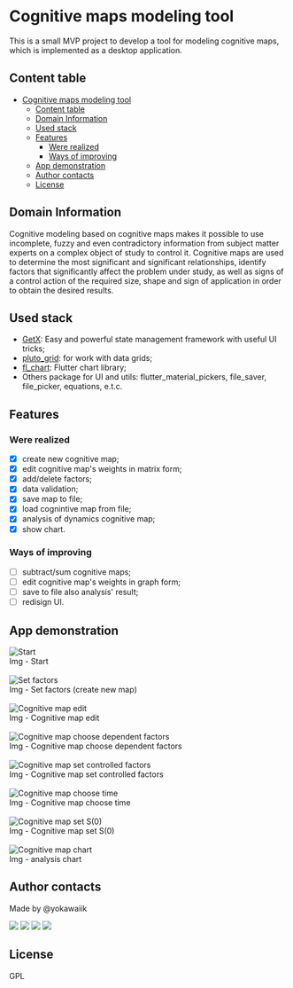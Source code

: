 # Cognitive maps modeling tool

This is a small MVP project to develop a tool for modeling cognitive maps, which is implemented as a desktop application.

## Content table

- [Cognitive maps modeling tool](#cognitive-maps-modeling-tool)
  - [Content table](#content-table)
  - [Domain Information](#domain-information)
  - [Used stack](#used-stack)
  - [Features](#features)
    - [Were realized](#were-realized)
    - [Ways of improving](#ways-of-improving)
  - [App demonstration](#app-demonstration)
  - [Author contacts](#author-contacts)
  - [License](#license)


## Domain Information

Cognitive modeling based on cognitive maps makes it possible to use incomplete, fuzzy and even contradictory information from subject matter experts on a complex object of study to control it. Cognitive maps are used to determine the most significant and significant relationships, identify factors that significantly affect the problem under study, as well as signs of a control action of the required size, shape and sign of application in order to obtain the desired results.

## Used stack

- [GetX](https://pub.dev/packages/get): Easy and powerful state management framework with useful UI tricks;
- [pluto_grid](https://pluto.weblaze.dev/series/pluto-grid): for work with data grids;
- [fl_chart](https://github.com/imaNNeo/fl_chart): Flutter chart library;
- Others package for UI and utils: flutter_material_pickers, file_saver, file_picker, equations, e.t.c. 

## Features
### Were realized
- [x] create new cognitive map;
- [x] edit cognitive map's weights in matrix form;
- [x] add/delete factors;
- [x] data validation;
- [x] save map to file;
- [x] load cognintive map from file;
- [x] analysis of dynamics cognitive map;
- [x] show chart. 

### Ways of improving

- [ ] subtract/sum cognitive maps;
- [ ] edit cognitive map's weights in graph form;
- [ ] save to file also analysis' result;
- [ ] redisign UI.

## App demonstration

![Start](./docs/screenshots/start.png)
\
Img - Start
\
\
![Set factors](./docs/screenshots/set_factors.png)
\
Img - Set factors (create new map)
\
\
![Cognitive map edit](./docs/screenshots/cm_edit.png)
\
Img - Cognitive map edit
\
\
![Cognitive map choose dependent factors](./docs/screenshots/cm_choose_dependent_factors.png)
\
Img - Cognitive map choose dependent factors
\
\
![Cognitive map set controlled factors](./docs/screenshots/cm_set_controlled_factors.png)
\
Img - Cognitive map set controlled factors
\
\
![Cognitive map choose time](./docs/screenshots/cm_choose_time.png)
\
Img - Cognitive map choose time
\
\
![Cognitive map set S(0)](./docs/screenshots/cm_set_s(0).png)
\
Img - Cognitive map set S(0)
\
\
![Cognitive map chart](./docs/screenshots/cm_chart.png)
\
Img - analysis chart





## Author contacts

Made by @yokawaiik

<p>
  <a href="https://mail.google.com/mail/u/0/#search/yokawaiik%40gmail.com"><img src="https://img.shields.io/badge/Gmail-D14836?style=for-the-badge&logo=gmail&logoColor=white"/></a>
  <a href="https://instagram.com/yokawaiik"><img src="https://img.shields.io/badge/instagram-E4405F.svg?style=for-the-badge&logo=instagram&logoColor=white"/></a>
  <a href="https://linkedin.com/in/danil-shubin"><img src="https://img.shields.io/badge/linkedin-0077B5.svg?style=for-the-badge&logo=linkedin&logoColor=white"/></a>
  <a href="https://t.me/yokawaiik"><img src="https://img.shields.io/badge/Telegram-2CA5E0?style=for-the-badge&logo=telegram&logoColor=white"/></a>
</p>

## License

GPL
